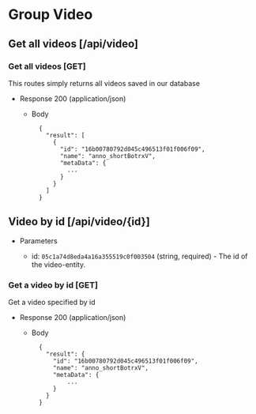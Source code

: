 # Group Video

## Get all videos [/api/video]

### Get all videos [GET]

This routes simply returns all videos saved in our database

+ Response 200 (application/json)

    + Body

            {
              "result": [
                {
                  "id": "16b00780792d045c496513f01f006f09",
                  "name": "anno_shortBotrxV",
                  "metaData": {
                    ...
                  }
                }
              ]
            }

## Video by id [/api/video/{id}]

+ Parameters

    + id: `05c1a74d8eda4a16a355519c0f003504` (string, required) - The id of the video-entity.

### Get a video by id [GET]

Get a video specified by id

+ Response 200 (application/json)

    + Body

            {
              "result": {
                "id": "16b00780792d045c496513f01f006f09",
                "name": "anno_shortBotrxV",
                "metaData": {
                    ...
                }
              }
            }
